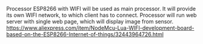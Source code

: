Processor ESP8266 with WIFI will be used as main processor.
It will provide its own WIFI network, to which client has to connect.
Processor will run web server with single web page, which will display image from sensor.
https://www.aliexpress.com/item/NodeMcu-Lua-WIFI-development-board-based-on-the-ESP8266-Internet-of-things/32443964726.html
